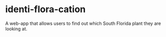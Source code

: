 # identi-flora-cation
A web-app that allows users to find out which South Florida plant they are looking at.
